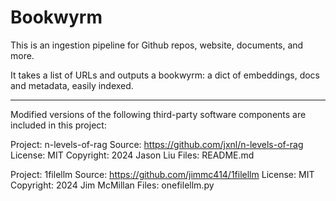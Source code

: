 # Bookwyrm

This is an ingestion pipeline for Github repos, website, documents, and more.

It takes a list of URLs and outputs a bookwyrm: a dict of embeddings, docs and metadata, easily indexed. 

---


Modified versions of the following third-party software components are included in this project:

Project: n-levels-of-rag
Source: https://github.com/jxnl/n-levels-of-rag
License: MIT
Copyright: 2024 Jason Liu
Files: README.md

Project: 1filellm
Source: https://github.com/jimmc414/1filellm
License: MIT
Copyright: 2024 Jim McMillan
Files: onefilellm.py

